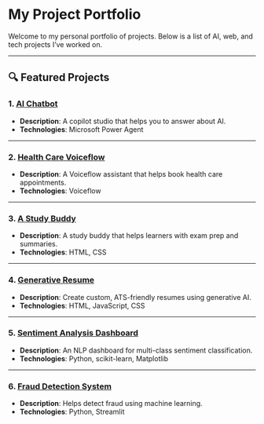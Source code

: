 #  My Project Portfolio

Welcome to my personal portfolio of projects. Below is a list of AI, web, and tech projects I’ve worked on.

---

## 🔍 Featured Projects

### 1. [AI Chatbot](https://copilotstudio.microsoft.com/environments/Default-a3f14f21-237f-4028-b978-425eb768a716/bots/crac2_agent1/canvas?__version__=2&enableFileAttachment=true)
- **Description**: A copilot studio that helps you to answer about AI.
- **Technologies**: Microsoft Power Agent

---

### 2. [Health Care Voiceflow](https://creator.voiceflow.com/prototype/68258bfbf0bf73b7df88b795)
- **Description**: A Voiceflow assistant that helps book health care appointments.
- **Technologies**: Voiceflow

---

### 3. [A Study Buddy](https://terratutor.vercel.app/)
- **Description**: A study buddy that helps learners with exam prep and summaries.
- **Technologies**: HTML, CSS

---

### 4. [Generative Resume](https://generated-resume2-shl9.vercel.app/)
- **Description**: Create custom, ATS-friendly resumes using generative AI.
- **Technologies**: HTML, JavaScript, CSS

---

### 5. [Sentiment Analysis Dashboard](https://sentimental-7lazj7jmarilhqx5qrpx7c.streamlit.app/)
- **Description**: An NLP dashboard for multi-class sentiment classification.
- **Technologies**: Python, scikit-learn, Matplotlib

---

### 6. [Fraud Detection System](https://melida23-fraud-detection-system-app2-nlnt0q.streamlit.app/)
- **Description**: Helps detect fraud using machine learning.
- **Technologies**: Python, Streamlit
